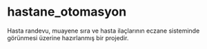 # hastane_otomasyon
Hasta randevu, muayene sıra ve hasta ilaçlarının eczane sisteminde görünmesi üzerine hazırlanmış bir projedir.
